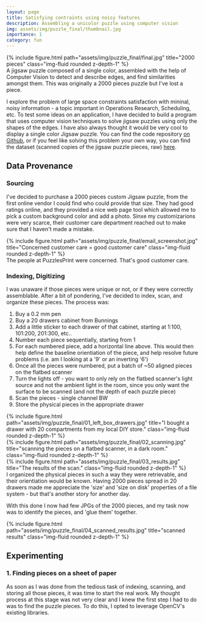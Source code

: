 ```yaml
---
layout: page
title: Satisfying contraints using noisy features
description: Assembling a unicolor puzzle using computer vision
img: assets/img/puzzle_final/thumbnail.jpg
importance: 1
category: fun
---
```


<div class="row">
    <div class="col-sm mt-3 mt-md-0">
        {% include figure.html path="assets/img/puzzle_final/final.jpg" title="2000 pieces" class="img-fluid rounded z-depth-1" %}
    </div>
</div>
<div class="caption">
    A jigsaw puzzle composed of a single color, assembled with the help of Computer Vision to detect and describe edges, and find similarities amongst them. This was originally a 2000 pieces puzzle but I've lost a piece.
</div>

I explore the problem of large space constraints satisfaction with mininal, noisy information - a topic important in Operations Research, Scheduling, etc. To test some ideas on an application, I have decided to build a program that uses computer vision techniques to solve jigsaw puzzles using only the shapes of the edges. I have also always thought it would be very cool to display a single color Jigsaw puzzle.
You can find the code repository [on Github](https://github.com/eyast/PuzzleGenerator), or if you feel like solving this problem your own way, you can find the dataset (scanned copies of the jigsaw puzzle pieces, raw) [here](https://www.kaggle.com/datasets/etaifour/jigsawpuzzle).

## Data Provenance
### Sourcing

I've decided to purchase a 2000 pieces custom Jigsaw puzzle, from the first online vendor I could find who could provide that size. They had good ratings online, and they provided a nice web page tool which allowed me to pick a custom background color and add a photo. Sinxe my customizarions
were very scarce, their customer care department reached out to make sure that I haven't made a mistake.

<div class="row">
    <div class="col-sm mt-3 mt-md-0">
        {% include figure.html path="assets/img/puzzle_final/email_screenshot.jpg" title="Concerned customer care = good customer care" class="img-fluid rounded z-depth-1" %}
    </div>
</div>
<div class="caption">
    The people at PuzzlesPrint were concerned. That's good customer care.
</div>

### Indexing, Digitizing
I was unaware if those pieces were unique or not, or if they were correctly assemblable. After a bit of pondering, I've decided to index, scan, and organize these pieces. The process was:
1. Buy a 0.2 mm pen
2. Buy a 20 drawers cabinet from Bunnings
3. Add a little sticker to each drawer of that cabinet, starting at 1:100, 101:200, 201:300, etc..
4. Number each piece sequentially, starting from 1
5. For each numbered piece, add a horizontal line above. This would then help define the baseline orientiation of the piece, and help resolve future problems (i.e. am I looking at a '9' or an inverting '6')
6. Once all the pieces were numbered, put a batch of ~50 aligned pieces on the flatbed scanner
7. Turn the lights off - you want to only rely on the flatbed scanner's light source and not the ambient light in the room, since you only want the surface to be scanned (and not the depth of each puzzle piece)
8. Scan the pieces - single channel BW
9. Store the physical pieces in the appropriate drawer

<div class="row">
    <div class="col-sm mt-3 mt-md-0">
        {% include figure.html path="assets/img/puzzle_final/01_left_box_drawers.jpg" title="I bought a drawer with 20 compartments from my local DIY store." class="img-fluid rounded z-depth-1" %}
    </div>
    <div class="col-sm mt-3 mt-md-0">
        {% include figure.html path="assets/img/puzzle_final/02_scanning.jpg" title="scanning the pieces on a flatbed scanner, in a dark room." class="img-fluid rounded z-depth-1" %}
    </div>
    <div class="col-sm mt-3 mt-md-0">
        {% include figure.html path="assets/img/puzzle_final/03_results.jpg" title="The results of the scan." class="img-fluid rounded z-depth-1" %}
    </div>
</div>
<div class="caption">
    I organized the physical pieces in such a way they were retrievable, and their orientiation would be known. Having 2000 pieces spread in 20 drawers made me appreciate the 'size' and 'size on disk' properties of a file system - but that's another story for another day.
</div>

With this done I now had few JPGs of the 2000 pieces, and my task now was to identify the pieces, and 'glue them' together.

<div class="row">
    <div class="col-sm mt-3 mt-md-0">
        {% include figure.html path="assets/img/puzzle_final/04_scanned_results.jpg" title="scanned results" class="img-fluid rounded z-depth-1" %}
    </div>
</div>


## Experimenting
### 1. Finding pieces on a sheet of paper

As soon as I was done from the tedious task of indexing, scanning, and storing all those pieces, it was time to start the real work. My thought process at this stage was not very clear and I knew the first step I had to do was to find the puzzle pieces. To do this, I opted to leverage OpenCV's existing libraries.
